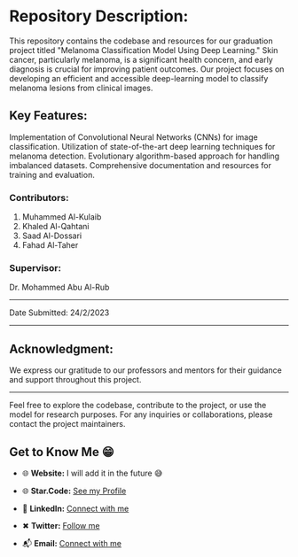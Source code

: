  # Repository Description:

This repository contains the codebase and resources for our graduation project titled "Melanoma Classification Model Using Deep Learning." Skin cancer, particularly melanoma, is a significant health concern, and early diagnosis is crucial for improving patient outcomes. Our project focuses on developing an efficient and accessible deep-learning model to classify melanoma lesions from clinical images.

## Key Features:

Implementation of Convolutional Neural Networks (CNNs) for image classification.
Utilization of state-of-the-art deep learning techniques for melanoma detection.
Evolutionary algorithm-based approach for handling imbalanced datasets.
Comprehensive documentation and resources for training and evaluation.


### Contributors:
1. Muhammed Al-Kulaib
2. Khaled Al-Qahtani
3. Saad Al-Dossari
4. Fahad Al-Taher
### Supervisor:
Dr. Mohammed Abu Al-Rub
____________________________________________________________________
Date Submitted: 24/2/2023
____________________________________________________________________
## Acknowledgment:

We express our gratitude to our professors and mentors for their guidance and support throughout this project.
_______________________________________________________________________________________________________
Feel free to explore the codebase, contribute to the project, or use the model for research purposes. For any inquiries or collaborations, please contact the project maintainers.

## Get to Know Me  😁

- 🌐 **Website:**  I will add it in the future 😅
  
- 🌐 **Star.Code:** [See my Profile](https://profile.satr.codes/buashraf/public/overview)

- 💼 **LinkedIn:** [Connect with me](www.linkedin.com/in/muhammed-alkulaib-773492238)

- ✖ **Twitter:** [Follow me](https://twitter.com/bo_ashraf)

- 📬 **Email:** [Connect with me](muhammedalmugera21@gmail.com)
